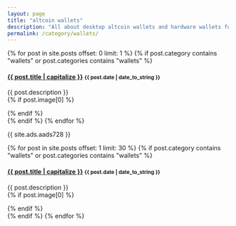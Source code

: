 ```yaml
---
layout: page
title: "altcoin wallets"
description: "All about desktop altcoin wallets and hardware wallets for safe alt coin storage."
permalink: /category/wallets/
---
```



{% for post in site.posts offset: 0 limit: 1 %}
  {% if post.category contains "wallets" or post.categories contains "wallets" %}
  <h4 class="post">
  <strong>
  <a href="{{ site.url }}{{ site.baseurl }}{{ post.url }}">{{ post.title | capitalize }}</a>
  </strong>
  <small>{{ post.date | date_to_string }}</small>
  </h4>
  <div class="row">
    <div class="nine columns">
      {{ post.description }}
    </div>
    {% if post.image[0] %}
    <div class="three columns">
      <a target="_blank" href="{{ post.url }}">
        <figure class="thumb">
          <amp-img itemprop="image" src="{{ post.image[0] }}" alt="Alt Coin Wallet" layout=""
          width="150px" height="80px">
          </amp-img>
        </figure>
      </a>
    </div>
    {% endif %}
   </div>
  {% endif %}
{% endfor %}

{{ site.ads.aads728 }}

{% for post in site.posts offset: 1 limit: 30 %}
  {% if post.category contains "wallets" or post.categories contains "wallets" %}
  <h4 class="post">
  <strong>
  <a href="{{ site.url }}{{ site.baseurl }}{{ post.url }}">{{ post.title | capitalize }}</a>
  </strong>
  <small>{{ post.date | date_to_string }}</small>
  </h4>
  <div class="row">
    <div class="nine columns">
      {{ post.description }}
    </div>
    {% if post.image[0] %}
    <div class="three columns">
      <a target="_blank" href="{{ post.url }}">
        <figure class="thumb">
          <amp-img itemprop="image" src="{{ post.image[0] }}" alt="Alt Coin Wallet" layout=""
          width="150px" height="80px">
          </amp-img>
        </figure>
      </a>
    </div>
    {% endif %}
   </div>
  {% endif %}
{% endfor %}
